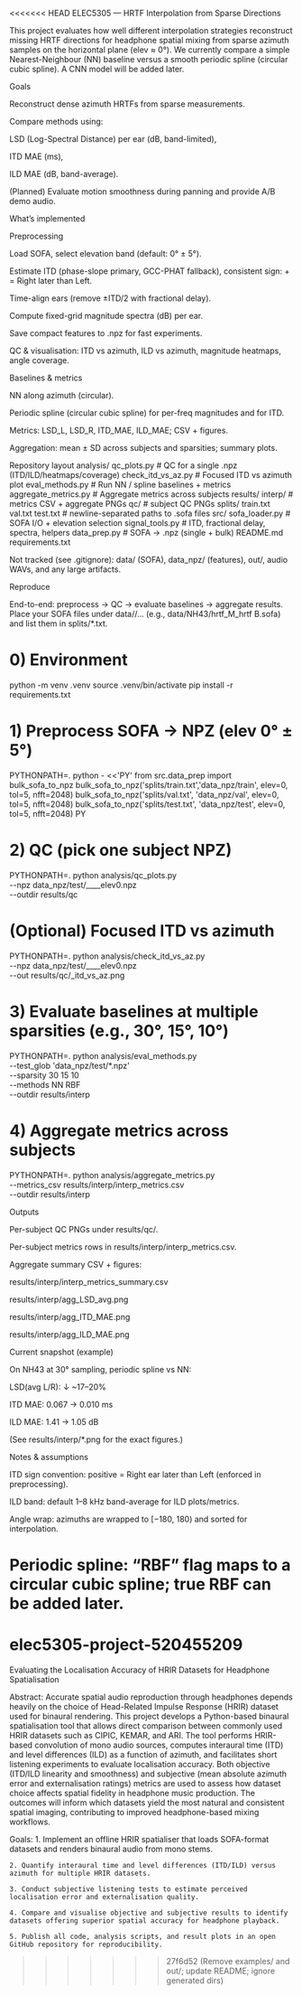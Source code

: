 <<<<<<< HEAD
ELEC5305 — HRTF Interpolation from Sparse Directions

This project evaluates how well different interpolation strategies reconstruct missing HRTF directions for headphone spatial mixing from sparse azimuth samples on the horizontal plane (elev ≈ 0°). We currently compare a simple Nearest-Neighbour (NN) baseline versus a smooth periodic spline (circular cubic spline). A CNN model will be added later.

Goals

Reconstruct dense azimuth HRTFs from sparse measurements.

Compare methods using:

LSD (Log-Spectral Distance) per ear (dB, band-limited),

ITD MAE (ms),

ILD MAE (dB, band-average).

(Planned) Evaluate motion smoothness during panning and provide A/B demo audio.

What’s implemented

Preprocessing

Load SOFA, select elevation band (default: 0° ± 5°).

Estimate ITD (phase-slope primary, GCC-PHAT fallback), consistent sign: + = Right later than Left.

Time-align ears (remove ±ITD/2 with fractional delay).

Compute fixed-grid magnitude spectra (dB) per ear.

Save compact features to .npz for fast experiments.

QC & visualisation: ITD vs azimuth, ILD vs azimuth, magnitude heatmaps, angle coverage.

Baselines & metrics

NN along azimuth (circular).

Periodic spline (circular cubic spline) for per-freq magnitudes and for ITD.

Metrics: LSD_L, LSD_R, ITD_MAE, ILD_MAE; CSV + figures.

Aggregation: mean ± SD across subjects and sparsities; summary plots.

Repository layout
analysis/
  qc_plots.py            # QC for a single .npz (ITD/ILD/heatmaps/coverage)
  check_itd_vs_az.py     # Focused ITD vs azimuth plot
  eval_methods.py        # Run NN / spline baselines + metrics
  aggregate_metrics.py   # Aggregate metrics across subjects
results/
  interp/                # metrics CSV + aggregate PNGs
  qc/                    # subject QC PNGs
splits/
  train.txt  val.txt  test.txt   # newline-separated paths to .sofa files
src/
  sofa_loader.py         # SOFA I/O + elevation selection
  signal_tools.py        # ITD, fractional delay, spectra, helpers
  data_prep.py           # SOFA → .npz (single + bulk)
README.md
requirements.txt


Not tracked (see .gitignore): data/ (SOFA), data_npz/ (features), out/, audio WAVs, and any large artifacts.

Reproduce

End-to-end: preprocess → QC → evaluate baselines → aggregate results.
Place your SOFA files under data/<SUBJECT>/… (e.g., data/NH43/hrtf_M_hrtf B.sofa) and list them in splits/*.txt.

# 0) Environment
python -m venv .venv
source .venv/bin/activate
pip install -r requirements.txt

# 1) Preprocess SOFA → NPZ (elev 0° ± 5°)
PYTHONPATH=. python - <<'PY'
from src.data_prep import bulk_sofa_to_npz
bulk_sofa_to_npz('splits/train.txt','data_npz/train', elev=0, tol=5, nfft=2048)
bulk_sofa_to_npz('splits/val.txt',  'data_npz/val',   elev=0, tol=5, nfft=2048)
bulk_sofa_to_npz('splits/test.txt', 'data_npz/test',  elev=0, tol=5, nfft=2048)
PY

# 2) QC (pick one subject NPZ)
PYTHONPATH=. python analysis/qc_plots.py \
  --npz data_npz/test/<SUBJECT>__<sofa-base>__elev0.npz \
  --outdir results/qc

# (Optional) Focused ITD vs azimuth
PYTHONPATH=. python analysis/check_itd_vs_az.py \
  --npz data_npz/test/<SUBJECT>__<sofa-base>__elev0.npz \
  --out results/qc/<SUBJECT>_itd_vs_az.png

# 3) Evaluate baselines at multiple sparsities (e.g., 30°, 15°, 10°)
PYTHONPATH=. python analysis/eval_methods.py \
  --test_glob 'data_npz/test/*.npz' \
  --sparsity 30 15 10 \
  --methods NN RBF \
  --outdir results/interp

# 4) Aggregate metrics across subjects
PYTHONPATH=. python analysis/aggregate_metrics.py \
  --metrics_csv results/interp/interp_metrics.csv \
  --outdir results/interp


Outputs

Per-subject QC PNGs under results/qc/.

Per-subject metrics rows in results/interp/interp_metrics.csv.

Aggregate summary CSV + figures:

results/interp/interp_metrics_summary.csv

results/interp/agg_LSD_avg.png

results/interp/agg_ITD_MAE.png

results/interp/agg_ILD_MAE.png

Current snapshot (example)

On NH43 at 30° sampling, periodic spline vs NN:

LSD(avg L/R): ↓ ~17–20%

ITD MAE: 0.067 → 0.010 ms

ILD MAE: 1.41 → 1.05 dB

(See results/interp/*.png for the exact figures.)

Notes & assumptions

ITD sign convention: positive = Right ear later than Left (enforced in preprocessing).

ILD band: default 1–8 kHz band-average for ILD plots/metrics.

Angle wrap: azimuths are wrapped to [−180, 180) and sorted for interpolation.

Periodic spline: “RBF” flag maps to a circular cubic spline; true RBF can be added later.
=======
# elec5305-project-520455209

Evaluating the Localisation Accuracy of HRIR Datasets for Headphone Spatialisation

Abstract:
Accurate spatial audio reproduction through headphones depends heavily on the choice of Head-Related Impulse Response (HRIR) dataset used for binaural rendering. This project develops a Python-based binaural spatialisation tool that allows direct comparison between commonly used HRIR datasets such as CIPIC, KEMAR, and ARI. The tool performs HRIR-based convolution of mono audio sources, computes interaural time (ITD) and level differences (ILD) as a function of azimuth, and facilitates short listening experiments to evaluate localisation accuracy. Both objective (ITD/ILD linearity and smoothness) and subjective (mean absolute azimuth error and externalisation ratings) metrics are used to assess how dataset choice affects spatial fidelity in headphone music production. The outcomes will inform which datasets yield the most natural and consistent spatial imaging, contributing to improved headphone-based mixing workflows.

Goals:
	1. Implement an offline HRIR spatialiser that loads SOFA-format datasets and renders binaural audio from mono stems.
	
	2. Quantify interaural time and level differences (ITD/ILD) versus azimuth for multiple HRIR datasets.
	
	3. Conduct subjective listening tests to estimate perceived localisation error and externalisation quality.
	
	4. Compare and visualise objective and subjective results to identify datasets offering superior spatial accuracy for headphone playback.
	
	5. Publish all code, analysis scripts, and result plots in an open GitHub repository for reproducibility.
	

>>>>>>> 27f6d52 (Remove examples/ and out/; update README; ignore generated dirs)
